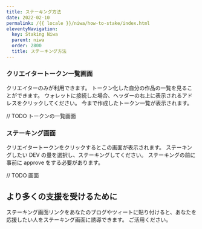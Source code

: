 ```yaml
---
title: ステーキング方法
date: 2022-02-10
permalink: /{{ locale }}/niwa/how-to-stake/index.html
eleventyNavigation:
  key: Staking Niwa
  parent: niwa
  order: 2800
  title: ステーキング方法
---
```


### クリエイタートークン一覧画面

クリエイターのみが利用できます。
トークン化した自分の作品の一覧を見ることができます。
ウォレットに接続した場合、ヘッダーの右上に表示されるアドレスをクリックしてください。
今まで作成したトークン一覧が表示されます。

// TODO トークンの一覧画面

### ステーキング画面

クリエイタートークンをクリックするとこの画面が表示されます。
ステーキングしたい DEV の量を選択し、ステーキングしてください。
ステーキングの前に事前に approve をする必要があります。

// TODO 画面

## より多くの支援を受けるために

ステーキング画面リンクをあなたのブログやツィートに貼り付けると、あなたを応援したい人をステーキング画面に誘導できます。
ご活用ください。
